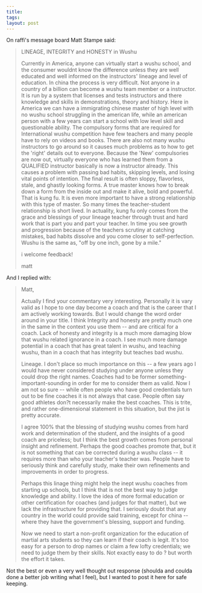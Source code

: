 ```yaml
---
title: 
tags: 
layout: post
---
```

On raffi's message board Matt Stampe said: 

<blockquote>LINEAGE, INTEGRITY and HONESTY in Wushu



Currently in America, anyone can virtually start a wushu school, and the consumer wouldnt know the difference unless they are well educated and well informed on the instructors' lineage and level of education. In china the process is very difficult. Not anyone in a country of a billion can become a wushu team member or a instructor. It is run by a system that licenses and tests instructors and there knowledge and skills in demonstrations, theory and history. Here in America we can have a immigrating chinese master of high level with no wushu school struggling in the american life, while an american person with a few years can start a school with low level skill and questionable ability. The compulsory forms that are required for International wushu competition have few teachers and many people have to rely on videos and books. There are also not many wushu instructors to go around so it causes much problems as to how to get the 'right' details out to everyone. Because the 'New' compulsories are now out, virtually everyone who has learned them from a QUALIFIED instructor basically is now a instructor already. This causes a problem with passing bad habits, skipping levels, and losing vital points of intention. The final result is often sloppy, flavorless, stale, and ghastly looking forms. A true master knows how to break down a form from the inside out and make it alive, bold and powerful. That is kung fu. It is even more important to have a strong relationship with this type of master. So many times the teacher-student relationship is short lived. In actuality, kung fu only comes from the grace and blessings of your lineage teacher through trust and hard work that is part you and part your teacher. In time you see growth and progression because of the teachers scrutiny at catching mistakes, bad habits dissolve and you come closer to self-perfection. Wushu is the same as, "off by one inch, gone by a mile."



i welcome feedback!



matt

</blockquote>



And I replied with: 

<blockquote>Matt, 



Actually I find your commentary very interesting.  Personally it is vary valid as I hope to one day become a coach and that is the career that I am actively working towards.  But I would change the word order around in your title.  I think Integrity and honesty are pretty much one in the same in the context you use them -- and are critical for a coach.   Lack of honesty and integrity is a much more damaging blow that wushu related ignorance in a coach.  I see much more damage potential in a coach that has great talent in wushu, and teaching wushu, than in a coach that has integrity but teaches bad wushu.  



Lineage.  I don't place so much importance on this -- a few years ago I would have never considered studying under anyone unless they could drop the right names.  Coaches had to be former something-important-sounding in order for me to consider them as valid.  Now I am not so sure -- while often people who have good credentials turn out to be fine coaches it is not always that case.  People often say good athletes don?t necessarily make the best coaches.   This is trite, and rather one-dimensional statement in this situation, but the jist is pretty accurate.  



I agree 100% that the blessing of studying wushu comes from hard work and determination of the student, and the insights of a good coach are priceless; but I think the best growth comes from personal insight and refinement.  Perhaps the good coaches promote that, but it is not something that can be corrected during a wushu class -- it requires more than who your teacher's teacher was.  People have to seriously think and carefully study, make their own refinements and improvements in order to progress. 



Perhaps this linage thing might help the inept wushu coaches from starting up schools, but I think that is not the best way to judge knowledge and ability. I love the idea of more formal education or other certification for coaches (and judges for that matter), but we lack the infrastructure for providing that.  I seriously doubt that any country in the world could provide said training, except for china -- where they have the government's blessing, support and funding.   



Now we need to start a non-profit organization for the education of martial arts students so they can learn if their coach is legit.  It's too easy for a person to drop names or claim a few lofty credentials; we need to judge them by their skills.  Not exactly easy to do ? but worth the effort it takes.

</blockquote>



Not the best or even a very well thought out response (shoulda and coulda done a better job writing what I feel), but I wanted to post it here for safe keeping.
